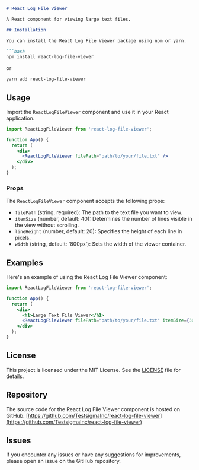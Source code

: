 ```markdown
# React Log File Viewer

A React component for viewing large text files.

## Installation

You can install the React Log File Viewer package using npm or yarn.

```bash
npm install react-log-file-viewer
```

or

```bash
yarn add react-log-file-viewer
```

## Usage

Import the `ReactLogFileViewer` component and use it in your React application.

```jsx
import ReactLogFileViewer from 'react-log-file-viewer';

function App() {
  return (
    <div>
      <ReactLogFileViewer filePath="path/to/your/file.txt" />
    </div>
  );
}
```

### Props

The `ReactLogFileViewer` component accepts the following props:

- `filePath` (string, required): The path to the text file you want to view.
- `itemSize` (number, default: 40): Determines the number of lines visible in the view without scrolling.
- `lineHeight` (number, default: 20): Specifies the height of each line in pixels.
- `width` (string, default: '800px'): Sets the width of the viewer container.

## Examples

Here's an example of using the React Log File Viewer component:

```jsx
import ReactLogFileViewer from 'react-log-file-viewer';

function App() {
  return (
    <div>
      <h1>Large Text File Viewer</h1>
      <ReactLogFileViewer filePath="path/to/your/file.txt" itemSize={30} lineHeight={25} width="1000px" />
    </div>
  );
}
```

## License

This project is licensed under the MIT License. See the [LICENSE](LICENSE) file for details.

## Repository

The source code for the React Log File Viewer component is hosted on GitHub: [https://github.com/TestsigmaInc/react-log-file-viewer](https://github.com/TestsigmaInc/react-log-file-viewer)

## Issues

If you encounter any issues or have any suggestions for improvements, please open an issue on the GitHub repository.

```
